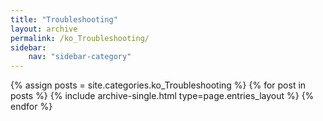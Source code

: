 ```yaml
---
title: "Troubleshooting"
layout: archive
permalink: /ko_Troubleshooting/
sidebar:
    nav: "sidebar-category"
---
```



{% assign posts = site.categories.ko_Troubleshooting %}
{% for post in posts %} {% include archive-single.html type=page.entries_layout %} {% endfor %}
